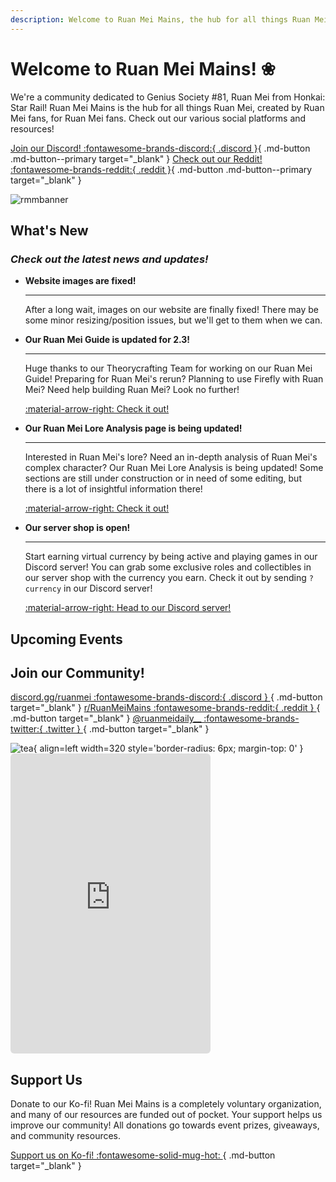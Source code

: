```yaml
---
description: Welcome to Ruan Mei Mains, the hub for all things Ruan Mei!
---
```


# Welcome to Ruan Mei Mains! ❀
We're a community dedicated to Genius Society #81, Ruan Mei from Honkai: Star Rail! Ruan Mei Mains is the hub for all things Ruan Mei, created by Ruan Mei fans, for Ruan Mei fans. Check out our various social platforms and resources!

[Join our Discord! :fontawesome-brands-discord:{ .discord }](https://discord.gg/ruanmei){ .md-button .md-button--primary target="_blank" } [Check out our Reddit! :fontawesome-brands-reddit:{ .reddit }](https://reddit.com/r/RuanMeiMains){ .md-button .md-button--primary target="_blank" }

![rmmbanner](https://i.postimg.cc/L5QNpt7N/image.png)

## What's New
### _Check out the latest news and updates!_

<div class="grid cards" markdown>

-   **Website images are fixed!**

    ---

    After a long wait, images on our website are finally fixed! There may be some minor resizing/position issues, but we'll get to them when we can.


-   **Our Ruan Mei Guide is updated for 2.3!**

    ---

    Huge thanks to our Theorycrafting Team for working on our Ruan Mei Guide! Preparing for Ruan Mei's rerun? Planning to use Firefly with Ruan Mei? Need help building Ruan Mei? Look no further!

    [:material-arrow-right: Check it out!](ruanmei-guides/full.md "Ruan Mei Full Guide")


-   **Our Ruan Mei Lore Analysis page is being updated!**

    ---

    Interested in Ruan Mei's lore? Need an in-depth analysis of Ruan Mei's complex character? Our Ruan Mei Lore Analysis is being updated! Some sections are still under construction or in need of some editing, but there is a lot of insightful information there!

    [:material-arrow-right: Check it out!](lore.md "Ruan Mei Lore Analysis")

-   **Our server shop is open!**

    ---

    Start earning virtual currency by being active and playing games in our Discord server! You can grab some exclusive roles and collectibles in our server shop with the currency you earn. Check it out by sending `?currency` in our Discord server!

    <a href="https://discord.gg/ruanmei" target="_blank">:material-arrow-right: Head to our Discord server!</a>


</div>

## Upcoming Events

<script src="https://static.elfsight.com/platform/platform.js" data-use-service-core defer></script>
<div class="elfsight-app-07edb69a-aeb5-4657-861c-d93c719150a3" data-elfsight-app-lazy></div>

## Join our Community!

[discord.gg/ruanmei :fontawesome-brands-discord:{ .discord } ](https://discord.gg/ruanmei){ .md-button target="_blank" } [r/RuanMeiMains :fontawesome-brands-reddit:{ .reddit } ](https://www.reddit.com/r/RuanMeiMains/){ .md-button target="_blank" }   [@ruanmeidaily__ :fontawesome-brands-twitter:{ .twitter } ](https://twitter.com/ruanmeidaily__){ .md-button target="_blank" }

![tea](https://i.postimg.cc/kMRc6b03/ezgif-com-resize-6.gif){ align=left width=320 style='border-radius: 6px; margin-top: 0' } <iframe src="https://discord.com/widget?id=1106785082028597258&theme=dark" title="discord.gg/ruanmei" footer="Come hangout with us!" width="320" height="480" allowtransparency="true" frameborder="0" sandbox="allow-popups allow-popups-to-escape-sandbox allow-same-origin allow-scripts" style="border-radius: 6px"></iframe>

## Support Us
Donate to our Ko-fi! Ruan Mei Mains is a completely voluntary organization, and many of our resources are funded out of pocket. Your support helps us improve our community! All donations go towards event prizes, giveaways, and community resources.

[Support us on Ko-fi! :fontawesome-solid-mug-hot: ](https://ko-fi.com/ruanmeimains){ .md-button target="_blank" }

